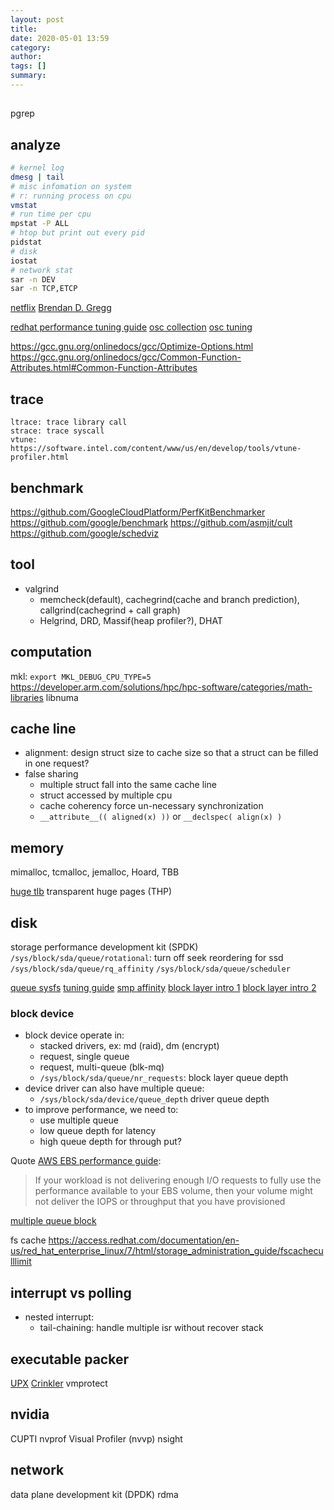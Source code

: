 ```yaml
---
layout: post
title: 
date: 2020-05-01 13:59
category: 
author: 
tags: []
summary: 
---
```


## 

pgrep

## analyze

```bash
# kernel log
dmesg | tail
# misc infomation on system
# r: running process on cpu
vmstat
# run time per cpu
mpstat -P ALL
# htop but print out every pid
pidstat
# disk
iostat
# network stat
sar -n DEV
sar -n TCP,ETCP
```

[netflix](https://netflixtechblog.com/netflix-at-velocity-2015-linux-performance-tools-51964ddb81cf)
[Brendan D. Gregg](http://www.brendangregg.com/linuxperf.html)


[redhat performance tuning guide](https://access.redhat.com/documentation/en-us/red_hat_enterprise_linux/7/html/performance_tuning_guide/index)
[osc collection](https://www.osc.edu/resources/getting_started/howto/howto_collect_performance_data_for_your_program)
[osc tuning](https://www.osc.edu/resources/getting_started/howto/howto_tune_performance)

https://gcc.gnu.org/onlinedocs/gcc/Optimize-Options.html
https://gcc.gnu.org/onlinedocs/gcc/Common-Function-Attributes.html#Common-Function-Attributes

## trace

```
ltrace: trace library call
strace: trace syscall
vtune: https://software.intel.com/content/www/us/en/develop/tools/vtune-profiler.html
```

## benchmark

https://github.com/GoogleCloudPlatform/PerfKitBenchmarker
https://github.com/google/benchmark
https://github.com/asmjit/cult
https://github.com/google/schedviz

## tool

* valgrind
  * memcheck(default), cachegrind(cache and branch prediction), callgrind(cachegrind + call graph)
  * Helgrind, DRD, Massif(heap profiler?), DHAT

## computation

mkl: `export MKL_DEBUG_CPU_TYPE=5`
https://developer.arm.com/solutions/hpc/hpc-software/categories/math-libraries
libnuma

## cache line

* alignment: design struct size to cache size so that a struct can be filled in one request?
* false sharing
  * multiple struct fall into the same cache line
  * struct accessed by multiple cpu
  * cache coherency force un-necessary synchronization
  * `__attribute__(( aligned(x) ))` or `__declspec( align(x) )`

## memory 

mimalloc, tcmalloc, jemalloc, Hoard, TBB

[huge tlb](https://www.kernel.org/doc/html/latest/admin-guide/mm/hugetlbpage.html)
transparent huge pages (THP)

## disk

storage performance development kit (SPDK)
`/sys/block/sda/queue/rotational`: turn off seek reordering for ssd
`/sys/block/sda/queue/rq_affinity`
`/sys/block/sda/queue/scheduler`

[queue sysfs](https://www.kernel.org/doc/Documentation/block/queue-sysfs.txt)
[tuning guide](https://www.broadcom.com/support/knowledgebase/1211161498420/performance-tuning-on-the-mr-sas-2108-lsi-sas-2208-sas-3108-base)
[smp affinity](https://www.broadcom.com/support/knowledgebase/1211161499716/configuring-smp-affinity-in-linux)
[block layer intro 1](https://lwn.net/Articles/736534/)
[block layer intro 2](https://lwn.net/Articles/738449/)

### block device

* block device operate in:
  * stacked drivers, ex: md (raid), dm (encrypt)
  * request, single queue
  * request, multi-queue (blk-mq)
  * `/sys/block/sda/queue/nr_requests`: block layer queue depth
* device driver can also have multiple queue:
  * `/sys/block/sda/device/queue_depth` driver queue depth
* to improve performance, we need to:
  * use multiple queue
  * low queue depth for latency
  * high queue depth for through put?

Quote [AWS EBS performance guide](https://docs.aws.amazon.com/AWSEC2/latest/UserGuide/ebs-io-characteristics.html):
> If your workload is not delivering enough I/O requests to fully use the performance available to your EBS volume,
> then your volume might not deliver the IOPS or throughput that you have provisioned

[multiple queue block](https://lwn.net/Articles/552904/)

fs cache
https://access.redhat.com/documentation/en-us/red_hat_enterprise_linux/7/html/storage_administration_guide/fscacheculllimit

## interrupt vs polling 

* nested interrupt:
  * tail-chaining: handle multiple isr without recover stack

## executable packer

[UPX](https://github.com/upx/upx)
[Crinkler](https://github.com/runestubbe/Crinkler)
vmprotect

## nvidia

CUPTI 
nvprof
Visual Profiler (nvvp)
nsight

## network

data plane development kit (DPDK)
rdma
